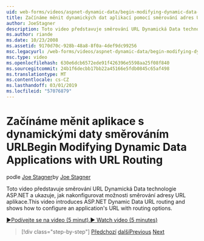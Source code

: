 ```yaml
---
uid: web-forms/videos/aspnet-dynamic-data/begin-modifying-dynamic-data-applications-with-url-routing
title: Začínáme měnit dynamických dat aplikací pomocí směrování adres URL | Dokumentace Microsoftu
author: JoeStagner
description: Toto video představuje směrování URL Dynamická Data technologie ASP.NET a ukazuje, jak nakonfigurovat možnosti směrování adresy URL aplikace.
ms.author: riande
ms.date: 10/23/2008
ms.assetid: 9170d70c-928b-48a8-8f0a-4def9dc99256
msc.legacyurl: /web-forms/videos/aspnet-dynamic-data/begin-modifying-dynamic-data-applications-with-url-routing
msc.type: video
ms.openlocfilehash: 630e6dcb6572ede91f426396e5598aa25f08f840
ms.sourcegitcommit: 24b1f6decbb17bb22a45166e5fdb0845c65af498
ms.translationtype: MT
ms.contentlocale: cs-CZ
ms.lasthandoff: 03/01/2019
ms.locfileid: "57076879"
---
```

<a name="begin-modifying-dynamic-data-applications-with-url-routing"></a><span data-ttu-id="59bb3-103">Začínáme měnit aplikace s dynamickými daty směrováním URL</span><span class="sxs-lookup"><span data-stu-id="59bb3-103">Begin Modifying Dynamic Data Applications with URL Routing</span></span>
====================
<span data-ttu-id="59bb3-104">podle [Joe Stagner](https://github.com/JoeStagner)</span><span class="sxs-lookup"><span data-stu-id="59bb3-104">by [Joe Stagner](https://github.com/JoeStagner)</span></span>

<span data-ttu-id="59bb3-105">Toto video představuje směrování URL Dynamická Data technologie ASP.NET a ukazuje, jak nakonfigurovat možnosti směrování adresy URL aplikace.</span><span class="sxs-lookup"><span data-stu-id="59bb3-105">This video introduces ASP.NET Dynamic Data URL routing and shows how to configure an application's URL with routing options.</span></span>

[<span data-ttu-id="59bb3-106">&#9654;Podívejte se na video (5 minut).</span><span class="sxs-lookup"><span data-stu-id="59bb3-106">&#9654; Watch video (5 minutes)</span></span>](https://channel9.msdn.com/Blogs/ASP-NET-Site-Videos/begin-modifying-dynamic-data-applications-with-url-routing)

> [!div class="step-by-step"]
> <span data-ttu-id="59bb3-107">[Předchozí](begin-editing-the-templates-in-aspnet-dynamic-data-applications.md)
> [další](enable-in-line-editing-in-aspnet-dynamic-data-applications.md)</span><span class="sxs-lookup"><span data-stu-id="59bb3-107">[Previous](begin-editing-the-templates-in-aspnet-dynamic-data-applications.md)
[Next](enable-in-line-editing-in-aspnet-dynamic-data-applications.md)</span></span>
